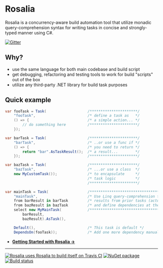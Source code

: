 # Rosalia #

Rosalia is a concurrency-aware build automation tool that utilize monadic query-comprehension syntax for writing tasks in concise and strongly-typed manner using C#.

[![Gitter](https://badges.gitter.im/Join%20Chat.svg)](https://gitter.im/rosaliafx/Rosalia?utm_source=badge&utm_medium=badge&utm_campaign=pr-badge)

## Why?

* use the same language for both main codebase and build script
* get debugging, refactoring and testing tools to work for build "scripts" out of the box
* utilize any third-party .NET library for build task purposes

## Quick example

```C#
var fooTask = Task(                   /**********************/
    "fooTask",                        /* define a task as   */
    () => {                           /* a simple action... */
        // do something here          /**********************/
    });

var barTask = Task(                   /**********************/
    "barTask",                        /* ..or use a func if */
    () => {                           /* you need to return */
        return "bar".AsTaskResult();  /* a result...        */
    });                               /**********************/

var bazTask = Task(                   /**********************/
	"bazTask",                        /* ...or use a class  */
	new MyCustomTask());              /* to encapsulate     */
                                      /* task logic         */
                                      /**********************/

var mainTask = Task(                  /***********************************************/
    "mainTask",                       /* Use Linq query-comprehension to fetch       */
    from barResult in barTask         /* results from prior tasks (actually monads)  */
    from bazResult in bazTask         /* and define dependencies at the same time.   */
    select new MyMainTask(            /***********************************************/
        barResult,                 
        bazResult).AsTask(),

    Default(),                        /* This task is default */
    DependsOn(fooTask));              /* Add one more dependency manually */
```

- **[Getting Started with Rosalia &rarr;](https://github.com/rosaliafx/Rosalia/wiki/Getting-Started)**

---

[![Rosalia uses Rosalia to build itself on Travis CI](https://travis-ci.org/rosaliafx/Rosalia.svg?branch=master)](https://travis-ci.org/rosaliafx/Rosalia)
[![NuGet package](https://img.shields.io/nuget/vpre/Rosalia.svg)](https://www.nuget.org/packages/Rosalia/)
[![Build status](https://ci.appveyor.com/api/projects/status/wpj45p2yw44lkkjd/branch/master?svg=true)](https://ci.appveyor.com/project/rosaliafx/rosalia/branch/master)
